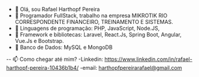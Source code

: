 - 👋  Olá, sou Rafael Harthopf Pereira
- 👀  Programador FullStack, trabalho na empresa MIKROTIK RIO CORRESPONDENTE FINANCEIRO, TREINAMENTO E SISTEMAS.
- 🌱  Linguagens de programação: PHP, JavaScript, Node.JS,
- 🌱  Framework e bibliotecas: Laravel, React.Js, Spring Boot, Angular, Vue.Js e Bootstrap.
- 🌱  Banco de Dados: MySQL e MongoDB


-- 📫 Como chegar até mim? 
-Linkedin: https://www.linkedin.com/in/rafael-harthopf-pereira-10436b1b4/
-email: harthopfpereirarafael@gmail.com
                                    



<!---
rafaelharthopf/rafaelharthopf is a ✨ special ✨ repository because its `README.md` (this file) appears on your GitHub profile.
You can click the Preview link to take a look at your changes.
--->
